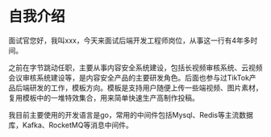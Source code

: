 
# 自我介绍
面试官您好，我叫xxx，今天来面试后端开发工程师岗位，从事这一行有4年多时间。

之前在字节跳动任职，主要从事内容安全系统建设，包括长视频审核系统、云视频会议审核系统建设等，是内容安全产品的主要研发角色。后面也参与过TikTok产品后端研发的工作，模板方向。模板是支持用户随便上传一些端视频、图片素材，复用模板中的一堆特效集合，用来简单快速生产高制作投稿。

我目前主要使用的开发语言是go，常用的中间件包括Mysql、Redis等主流数据库，Kafka、RocketMQ等消息中间件。
